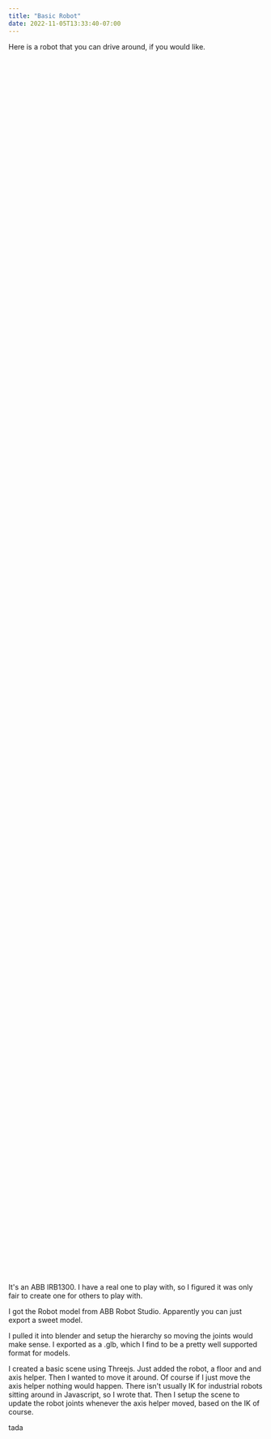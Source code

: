```yaml
---
title: "Basic Robot"
date: 2022-11-05T13:33:40-07:00
---
```


Here is a robot that you can drive around, if you would like.
<base href="/">
<div id="scene" style="height:60vh"></div>
<script src="/js/robot.js" type="module"></script>

It's an ABB IRB1300. I have a real one to play with, so I figured it was only fair to create one for others to play with. 

I got the Robot model from ABB Robot Studio. Apparently you can just export a sweet model. 

I pulled it into blender and setup the hierarchy so moving the joints would make sense. I exported as a .glb, which I find to be a pretty well supported format for models. 

I created a basic scene using Threejs. Just added the robot, a floor and and axis helper. Then I wanted to move it around. Of course if I just move the axis helper nothing would happen. There isn't usually IK for industrial robots sitting around in Javascript, so I wrote that. Then I setup the scene to update the robot joints whenever the axis helper moved, based on the IK of course. 

tada

